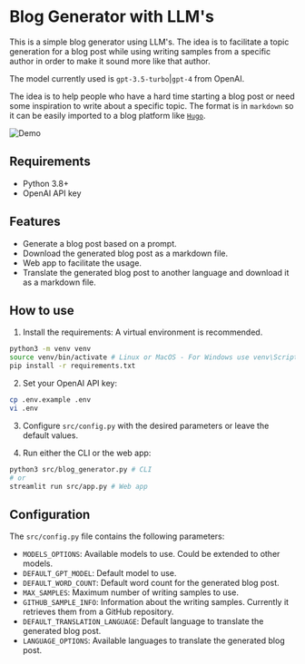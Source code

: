 # Blog Generator with LLM's

This is a simple blog generator using LLM's. The idea is to facilitate a topic generation for a blog post while using writing samples from a specific author in order to make it sound more like that author.

The model currently used is `gpt-3.5-turbo`|`gpt-4` from OpenAI.

The idea is to help people who have a hard time starting a blog post or need some inspiration to write about a specific topic. The format is in `markdown` so it can be easily imported to a blog platform like [`Hugo`](https://gohugo.io/).

![Demo](docs/files/blog_generator_demo.gif)

## Requirements
- Python 3.8+
- OpenAI API key

## Features
- Generate a blog post based on a prompt.
- Download the generated blog post as a markdown file.
- Web app to facilitate the usage.
- Translate the generated blog post to another language and download it as a markdown file.

## How to use

1. Install the requirements:
A virtual environment is recommended.
```bash
python3 -m venv venv
source venv/bin/activate # Linux or MacOS - For Windows use venv\Scripts\activate
pip install -r requirements.txt
```

2. Set your OpenAI API key:
```bash
cp .env.example .env
vi .env
```

3. Configure `src/config.py` with the desired parameters or leave the default values.

4. Run either the CLI or the web app:
```bash
python3 src/blog_generator.py # CLI
# or
streamlit run src/app.py # Web app
```
## Configuration
The `src/config.py` file contains the following parameters:

- `MODELS_OPTIONS`: Available models to use. Could be extended to other models.
- `DEFAULT_GPT_MODEL`: Default model to use.
- `DEFAULT_WORD_COUNT`: Default word count for the generated blog post.
- `MAX_SAMPLES`: Maximum number of writing samples to use.
- `GITHUB_SAMPLE_INFO`: Information about the writing samples. Currently it retrieves them from a GitHub repository.
- `DEFAULT_TRANSLATION_LANGUAGE`: Default language to translate the generated blog post.
- `LANGUAGE_OPTIONS`: Available languages to translate the generated blog post.
